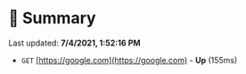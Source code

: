 # 📖 Summary
Last updated: **7/4/2021, 1:52:16 PM**

- `GET` [https://google.com](https://google.com) - **Up** (155ms)
